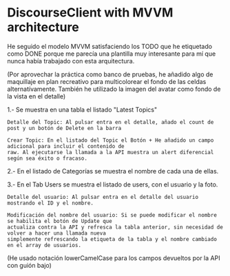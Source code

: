 # DiscourseClient with MVVM architecture

He seguido el modelo MVVM satisfaciendo los TODO que he etiquetado como DONE porque me parecía una plantilla muy interesante para mí
que nunca había trabajado con esta arquitectura.

(Por aprovechar la práctica como banco de pruebas, he añadido algo de maquillaje en plan recreativo 
para multicolorear el fondo de las celdas alternatívamente. También he utilizado la imagen del avatar como fondo de la vista en el detalle)

1.- Se muestra en una tabla el listado "Latest Topics"

	Detalle del Topic: Al pulsar entra en el detalle, añado el count de post y un botón de Delete en la barra

	Crear Topic: En el listado del Topic el Botón + He añadido un campo adicional para incluir el contenido de
	raw. Al ejecutarse la llamada a la API muestra un alert diferencial según sea éxito o fracaso.

2.- En el listado de Categorías se muestra el nombre de cada una de ellas.

3.- En el Tab Users se muestra el listado de users, con el usuario y la foto.

	Detalle del usuario: Al pulsar entra en el detalle del usuario mostrando el ID y el nombre.

	Modificación del nombre del usuario: Si se puede modificar el nombre se habilita el botón de Update que 
	actualiza contra la API y refresca la tabla anterior, sin necesidad de volver a hacer una llamada nueva
	simplemente refrescando la etiqueta de la tabla y el nombre cambiado en el array de usuarios.

(He usado notación lowerCamelCase para los campos devueltos por la API con guión bajo)

